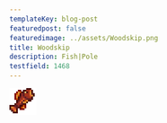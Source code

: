 ```yaml
---
templateKey: blog-post
featuredpost: false
featuredimage: ../assets/Woodskip.png
title: Woodskip
description: Fish|Pole
testfield: 1468
---
```

![Woodskip](../assets/Woodskip.png)